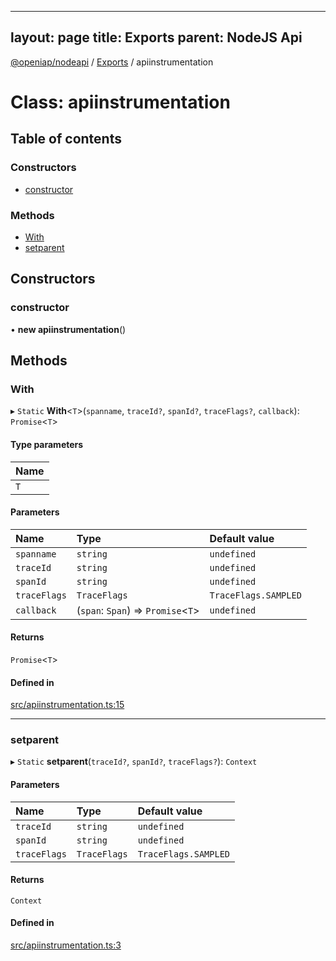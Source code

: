 
---
layout: page
title: Exports
parent: NodeJS Api
---
[@openiap/nodeapi](../README.md) / [Exports](../modules.md) / apiinstrumentation

# Class: apiinstrumentation

## Table of contents

### Constructors

- [constructor](apiinstrumentation.md#constructor)

### Methods

- [With](apiinstrumentation.md#with)
- [setparent](apiinstrumentation.md#setparent)

## Constructors

### constructor

• **new apiinstrumentation**()

## Methods

### With

▸ `Static` **With**<`T`\>(`spanname`, `traceId?`, `spanId?`, `traceFlags?`, `callback`): `Promise`<`T`\>

#### Type parameters

| Name |
| :------ |
| `T` |

#### Parameters

| Name | Type | Default value |
| :------ | :------ | :------ |
| `spanname` | `string` | `undefined` |
| `traceId` | `string` | `undefined` |
| `spanId` | `string` | `undefined` |
| `traceFlags` | `TraceFlags` | `TraceFlags.SAMPLED` |
| `callback` | (`span`: `Span`) => `Promise`<`T`\> | `undefined` |

#### Returns

`Promise`<`T`\>

#### Defined in

[src/apiinstrumentation.ts:15](https://github.com/openiap/nodeapi/blob/a6b5438/src/apiinstrumentation.ts#L15)

___

### setparent

▸ `Static` **setparent**(`traceId?`, `spanId?`, `traceFlags?`): `Context`

#### Parameters

| Name | Type | Default value |
| :------ | :------ | :------ |
| `traceId` | `string` | `undefined` |
| `spanId` | `string` | `undefined` |
| `traceFlags` | `TraceFlags` | `TraceFlags.SAMPLED` |

#### Returns

`Context`

#### Defined in

[src/apiinstrumentation.ts:3](https://github.com/openiap/nodeapi/blob/a6b5438/src/apiinstrumentation.ts#L3)
